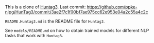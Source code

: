 This is a clone of [Huntag3](https://github.com/ppke-nlpg/HunTag3). Last commit: https://github.com/ppke-nlpg/HunTag3/commit/3ae2f7c1f00bf7ae975cc62e953e04a2c55a4c2c

`README.Huntag3.md` is the README file for `Huntag3`.

See `models/README.md` on how to obtain trained models for different NLP tasks that work with `Huntag3`.